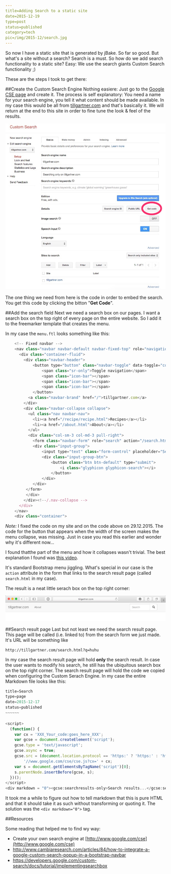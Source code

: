 ```yaml
---
title=Adding Search to a static site
date=2015-12-19
type=post
status=published
category=tech
pic=/img/2015-12/search.jpg
---
```


So now I have a static site that is generated by jBake. So far so good. But what's a site without a search? Search is a must. So how do we add search functionality to a static site? Easy: We use the search giants Custom Search functionality ;)

These are the steps I took to get there:

##Create the Custom Search Engine
Nothing easiere: Just go to the [Google CSE page](http://www.google.com/cse) and create it. The process is self explanatory: You need a name for your search engine, you tell it what content should be made available. In my case this would be all from [tillgartner.com](tillgartner.com) and that's basically it. We will return at the end to this site in order to fine tune the look & feel of the results.

![Google CSE administration](/img/2015-12-19_search_engine/Custom_Search_-_Basic.jpg)

The one thing we need from here is the code in order to embed the search. You get this code by clicking the bitton "**Get Code**".

##Add the search field 
Next we need a search box on our pages. I want a search box on the top right of every page on the entire website. So I add it to the freemarker template that creates the menu. 

In my case the `menu.ftl` looks something like this:

```javascript
	<!-- Fixed navbar -->
    <nav class="navbar navbar-default navbar-fixed-top" role="navigation">
      <div class="container-fluid">
        <div class="navbar-header">
            <button type="button" class="navbar-toggle" data-toggle="collapse" data-target=".navbar-collapse">
                <span class="sr-only">Toggle navigation</span>
                <span class="icon-bar"></span>
                <span class="icon-bar"></span>
                <span class="icon-bar"></span>
            </button>
          <a class="navbar-brand" href="/">tillgartner.com</a>
        </div>
        <div class="navbar-collapse collapse">
          <ul class="nav navbar-nav">
			<li><a href="/recipe/recipe.html">Recipes</a></li>
            <li><a href="/about.html">About</a></li>
          </ul>
		  <div class="col-sm-3 col-md-3 pull-right">
		  	<form class="navbar-form" role="search" action="/search.html">
		    <div class="input-group">
		    	<input type="text" class="form-control" placeholder="Search" name="q">
		        <div class="input-group-btn">
		        	<button class="btn btn-default" type="submit">
                    	<i class="glyphicon glyphicon-search"></i>
					</button>
		        </div>
		    </div>
		 </form>
		 </div>
        </div><!--/.nav-collapse -->
      </div>
    </nav>
    <div class="container">
```		

_Note:_ I fixed the code on my site and on the code above on 29.12.2015. The code for the button that appears when the width of the screen makes the menu collapse, was missing. Just in case you read this earlier and wonder why it's different now...

I found thatthe part of the menu and how it collapses wasn't trivial. The best explanation I found was [this video](https://bootstrapbay.com/blog/bootstrap-tutorial-navbar/).

It's standard Bootstrap menu jiggling. What's special in our case is the `action` attribute in the form that links to the search result page (called `search.html` in my case).

The result is a neat little serach box on the top right corner:

![Search box](/img/2015-12-19_search_engine/search_box.jpg)

##Search result page
Last but not least we need the search result page. This page will be called (i.e. linked to) from the search form we just made. It's URL will be something like 

```
http://tillgartner.com/search.html?q=huhu
```

In my case the search result page will hold **only** the search result. In case the user wants to modify his search, he still has the ubiquitous search box on the top right corner.
The search result page will hold the code we copied when configuring the Custom Serach Engine. In my case the entire Markdown file looks like this:

```javascript
title=Search
type=page
date=2015-12-17
status=published
~~~~~~

<script>
  (function() {
    var cx = 'XXX_Your_code:goes_here_XXX';
    var gcse = document.createElement('script');
    gcse.type = 'text/javascript';
    gcse.async = true;
    gcse.src = (document.location.protocol == 'https:' ? 'https:' : 'http:') +
        '//www.google.com/cse/cse.js?cx=' + cx;
    var s = document.getElementsByTagName('script')[0];
    s.parentNode.insertBefore(gcse, s);
  })();
</script>
<div markdown = "0"><gcse:searchresults-only>Search results...</gcse:searchresults-only></div>
```

It took me a while to figure out how to tell markdown that this is pure HTML and that it should take it as such without transforming or quoting it. The solution was the `<div markdown="0">` tag.

##Resources

Some reading that helped me to find wy way:

* Create your own search engine at [http://www.google.com/cse](http://www.google.com/cse)
* http://www.cambiaresearch.com/articles/84/how-to-integrate-a-google-custom-search-popup-in-a-bootstrap-navbar
* https://developers.google.com/custom-search/docs/tutorial/implementingsearchbox

